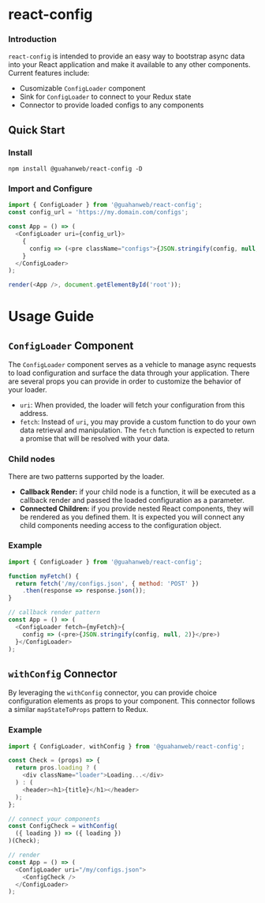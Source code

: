 # react-config

### Introduction

`react-config` is intended to provide an easy way to bootstrap async data
into your React application and make it available to any other components.
Current features include:

* Cusomizable `ConfigLoader` component
* Sink for `ConfigLoader` to connect to your Redux state
* Connector to provide loaded configs to any components

## Quick Start

### Install

```
npm install @guahanweb/react-config -D
```

### Import and Configure

```javascript
import { ConfigLoader } from '@guahanweb/react-config';
const config_url = 'https://my.domain.com/configs';

const App = () => (
  <ConfigLoader uri={config_url}>
    {
      config => (<pre className="configs">{JSON.stringify(config, null, 2)}</pre>)
    }
  </ConfigLoader>
);

render(<App />, document.getElementById('root'));
```

# Usage Guide

## `ConfigLoader` Component

The `ConfigLoader` component serves as a vehicle to manage async requests to load
configuration and surface the data through your application. There are several
props you can provide in order to customize the behavior of your loader.

* `uri`: When provided, the loader will fetch your configuration from this address.
* `fetch`: Instead of `uri`, you may provide a custom function to do your own data retrieval and manipulation. The `fetch` function is expected to return a promise that will be resolved with your data.

### Child nodes

There are two patterns supported by the loader.

* **Callback Render:** if your child node is a function, it will be executed as a callback render and passed the loaded configuration as a parameter.
* **Connected Children:** if you provide nested React components, they will be rendered as you defined them. It is expected you will connect any child components needing access to the configuration object.

### Example
```javascript
import { ConfigLoader } from '@guahanweb/react-config';

function myFetch() {
  return fetch('/my/configs.json', { method: 'POST' })
    .then(response => response.json());
}

// callback render pattern
const App = () => (
  <ConfigLoader fetch={myFetch}>{
    config => (<pre>{JSON.stringify(config, null, 2)}</pre>)
  }</ConfigLoader>
);
```

## `withConfig` Connector

By leveraging the `withConfig` connector, you can provide choice configuration elements as props to your component. This connector follows a similar `mapStateToProps` pattern to Redux.

### Example
```javascript
import { ConfigLoader, withConfig } from '@guahanweb/react-config';

const Check = (props) => {
  return pros.loading ? (
    <div className="loader">Loading...</div>
  ) : (
    <header><h1>{title}</h1></header>
  );
};

// connect your components
const ConfigCheck = withConfig(
  ({ loading }) => ({ loading })
)(Check);

// render
const App = () => (
  <ConfigLoader uri="/my/configs.json">
    <ConfigCheck />
  </ConfigLoader>
);
```
